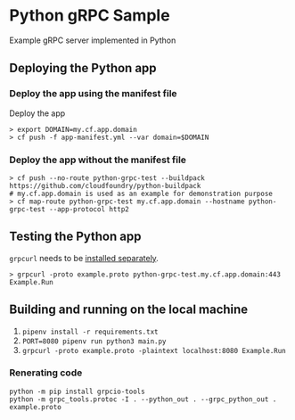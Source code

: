 # Python gRPC Sample

Example gRPC server implemented in Python
## Deploying the Python app
### Deploy the app using the manifest file
Deploy the app
```shell
> export DOMAIN=my.cf.app.domain
> cf push -f app-manifest.yml --var domain=$DOMAIN
```

### Deploy the app without the manifest file
```shell
> cf push --no-route python-grpc-test --buildpack https://github.com/cloudfoundry/python-buildpack 
# my.cf.app.domain is used as an example for demonstration purpose
> cf map-route python-grpc-test my.cf.app.domain --hostname python-grpc-test --app-protocol http2
```

## Testing the Python app
`grpcurl` needs to be [installed separately](https://github.com/fullstorydev/grpcurl).
```shell
> grpcurl -proto example.proto python-grpc-test.my.cf.app.domain:443 Example.Run
```

## Building and running on the local machine
1. `pipenv install -r requirements.txt`
2. `PORT=8080 pipenv run python3 main.py`
3. `grpcurl -proto example.proto -plaintext localhost:8080 Example.Run`

### Renerating code

```shell
python -m pip install grpcio-tools
python -m grpc_tools.protoc -I . --python_out . --grpc_python_out . example.proto
```
